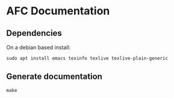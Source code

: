 # AFC Documentation

## Dependencies

On a debian based install:

    sudo apt install emacs texinfo texlive texlive-plain-generic

## Generate documentation

    make
